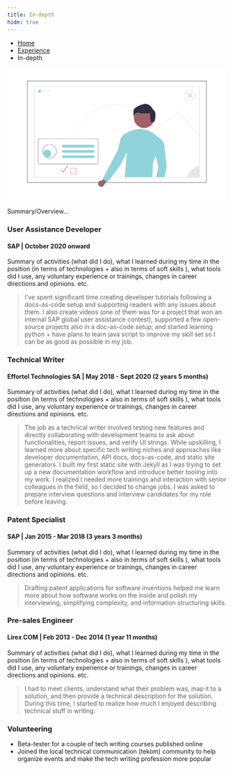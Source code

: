 ```yaml
---
title: In-depth
hide: true
---
```


<ul class="breadcrumb">
  <li><a href="./#" class="icon fa-home">  Home</a></li>
  <li><a href="./#experience" class="icon fa-list">  Experience</a></li>
  <li>In-depth</li>
</ul>

![Detailed Experience image](assets/images/undraw_Detailed_information_re_qmuc.png)

Summary/Overview...

### User Assistance Developer
#### SAP | October 2020 onward

Summary of activities (what did I do), what I learned during my time in the position (in terms of technologies + also in terms of soft skills ), what tools did I use, any voluntary experience or trainings, changes in career directions and opinions. etc.

> I've spent significant time creating developer tutorials following a docs-as-code setup and supporting readers with any issues about them. I also create videos (one of them was for a project that won an internal SAP global user assistance contest), supported a few open-source projects also in a doc-as-code setup, and started learning python + have plans to learn java script to improve my skill set so I can be as good as possible in my job.

### Technical Writer
#### Effortel Technologies SA | May 2018 - Sept 2020 (2 years 5 months)

Summary of activities (what did I do), what I learned during my time in the position (in terms of technologies + also in terms of soft skills ), what tools did I use, any voluntary experience or trainings, changes in career directions and opinions. etc.

> The job as a technical writer involved testing new features and directly collaborating with development teams to ask about functionalities, report issues, and verify UI strings. While upskilling, I learned more about specific tech writing niches and approaches like developer documentation, API docs, docs-as-code, and static site generators. I built my first static site with Jekyll as I was trying to set up a new documentation workflow and introduce better tooling into my work. I realized I needed more trainings and interaction with senior colleagues in the field, so I decided to change jobs. I was asked to prepare interview questions and interview candidates for my role before leaving.

### Patent Specialist
#### SAP | Jan 2015 - Mar 2018 (3 years 3 months)

Summary of activities (what did I do), what I learned during my time in the position (in terms of technologies + also in terms of soft skills ), what tools did I use, any voluntary experience or trainings, changes in career directions and opinions. etc.

> Drafting patent applications for software inventions helped me learn more about how software works on the inside and polish my interviewing, simplifying complexity, and information structuring skills.

### Pre-sales Engineer
#### Lirex COM | Feb 2013 - Dec 2014 (1 year 11 months)

Summary of activities (what did I do), what I learned during my time in the position (in terms of technologies + also in terms of soft skills ), what tools did I use, any voluntary experience or trainings, changes in career directions and opinions. etc.

> I had to meet clients, understand what their problem was, map it to a solution, and then provide a technical description for the solution. During this time, I started to realize how much I enjoyed describing technical stuff in writing. 

### Volunteering

- Beta-tester for a couple of tech writing courses published online
- Joined the local technical communication (tekom) community to help organize events and make the tech writing profession more popular